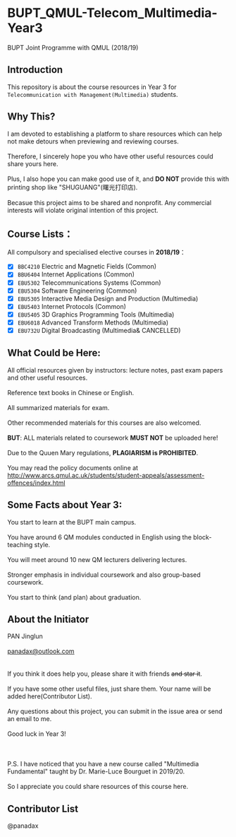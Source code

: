 # BUPT_QMUL-Telecom_Multimedia-Year3 
BUPT Joint Programme with QMUL (2018/19)

## Introduction 
This repository is about the course resources in Year 3 for `Telecommunication with Management(Multimedia)` students.

## Why This?
I am devoted to establishing a platform to share resources which can help not make detours when previewing and reviewing courses.
<br /><br /> Therefore, I sincerely hope you who have other useful resources could share yours here.
<br /><br /> Plus, I also hope you can make good use of it, and **DO NOT** provide this with printing shop like "SHUGUANG"(曙光打印店).
<br /><br /> Becasue this project aims to be shared and nonprofit. Any commercial interests will violate original intention of this project.
## Course Lists：
All compulsory and specialised elective courses in **2018/19**：
<br /> 
- [x] `BBC4210` Electric and Magnetic Fields (Common)
- [x] `BBU6404` Internet Applications (Common)
- [x] `EBU5302` Telecommunications Systems (Common)
- [x] `EBU5304` Software Engineering (Common)
- [x] `EBU5305` Interactive Media Design and Production (Multimedia)
- [x] `EBU5403` Internet Protocols (Common)
- [x] `EBU5405` 3D Graphics Programming Tools (Multimedia)
- [x] `EBU6018` Advanced Transform Methods (Multimedia)
- [x] `EBU732U` Digital Broadcasting (Multimedia& CANCELLED)

## What Could be Here: 
All official resources given by instructors: lecture notes, past exam papers and other useful resources.
<br /><br /> Reference text books in Chinese or English.
<br /><br /> All summarized materials for exam.
<br /><br /> Other recommended materials for this courses are also welcomed.
<br /><br /> **BUT**: ALL materials related to coursework **MUST NOT** be uploaded here!
<br /><br /> Due to the Quuen Mary regulations, **PLAGIARISM is PROHIBITED**.
<br /><br /> You may read the policy documents online at http://www.arcs.qmul.ac.uk/students/student-appeals/assessment-offences/index.html

## Some Facts about Year 3: 
You start to learn at the BUPT main campus.
<br /><br /> You have around 6 QM modules conducted in English using the block-teaching style.
<br /><br /> You will meet around 10 new QM lecturers delivering lectures.
<br /><br /> Stronger emphasis in individual coursework and also group-based coursework.
<br /><br /> You start to think (and plan) about graduation.

## About the Initiator 
PAN Jinglun
<br /><br /> panadax@outlook.com
<br /> 
<br /><br /> If you think it does help you, please share it with friends ~~and star it~~.
<br /><br /> If you have some other useful files, just share them. Your name will be added here(Contributor List).
<br /><br /> Any questions about this project, you can submit in the issue area or send an email to me.
<br /><br /> Good luck in Year 3!
<br /><br /> 
<br /> <br />P.S. I have noticed that you have a new course called "Multimedia Fundamental" taught by Dr. Marie-Luce Bourguet in 2019/20.
<br /> <br />So I appreciate you could share resources of this course here.



## Contributor List
@panadax
